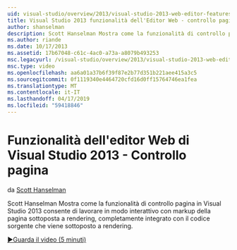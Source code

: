 ```yaml
---
uid: visual-studio/overview/2013/visual-studio-2013-web-editor-features-page-inspector
title: Visual Studio 2013 funzionalità dell'Editor Web - controllo pagina | Microsoft Docs
author: shanselman
description: Scott Hanselman Mostra come la funzionalità di controllo pagina in Visual Studio 2013 consente di lavorare in modo interattivo con il markup della pagina sottoposta a rendering, completamente integrato w...
ms.author: riande
ms.date: 10/17/2013
ms.assetid: 17b67048-c61c-4ac0-a73a-a8079b493253
msc.legacyurl: /visual-studio/overview/2013/visual-studio-2013-web-editor-features-page-inspector
msc.type: video
ms.openlocfilehash: aa6a01a37b6f39f87e2b77d351b221aee415a3c5
ms.sourcegitcommit: 0f1119340e4464720cfd16d0ff15764746ea1fea
ms.translationtype: MT
ms.contentlocale: it-IT
ms.lasthandoff: 04/17/2019
ms.locfileid: "59418846"
---
```

# <a name="visual-studio-2013-web-editor-features---page-inspector"></a>Funzionalità dell'editor Web di Visual Studio 2013 - Controllo pagina

da [Scott Hanselman](https://github.com/shanselman)

Scott Hanselman Mostra come la funzionalità di controllo pagina in Visual Studio 2013 consente di lavorare in modo interattivo con markup della pagina sottoposta a rendering, completamente integrato con il codice sorgente che viene sottoposto a rendering.

[&#9654;Guarda il video (5 minuti)](https://channel9.msdn.com/Blogs/ASP-NET-Site-Videos/visual-studio-2013-web-editor-features-page-inspector)
